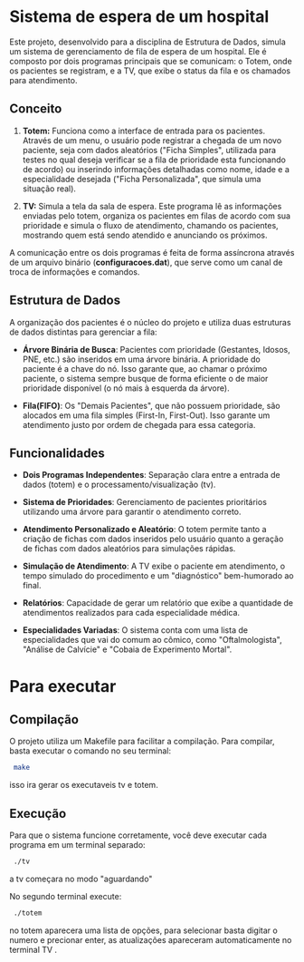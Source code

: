 
# Sistema de espera de um hospital

Este projeto, desenvolvido para a disciplina de Estrutura de Dados, simula um sistema de gerenciamento de fila de espera de um hospital. Ele é composto por dois programas principais que se comunicam: o Totem, onde os pacientes se registram, e a TV, que exibe o status da fila e os chamados para atendimento.


## Conceito 

1. **Totem:** Funciona como a interface de entrada para os pacientes. Através de um menu, o usuário pode registrar a chegada de um novo paciente, seja com dados aleatórios ("Ficha Simples", utilizada para testes no qual deseja verificar se a fila de prioridade esta funcionando de acordo) ou inserindo informações detalhadas como nome, idade e a especialidade desejada ("Ficha Personalizada", que simula uma situação real).

2. **TV:** Simula a tela da sala de espera. Este programa lê as informações enviadas pelo totem, organiza os pacientes em filas de acordo com sua prioridade e simula o fluxo de atendimento, chamando os pacientes, mostrando quem está sendo atendido e anunciando os próximos. 

A comunicação entre os dois programas é feita de forma assíncrona através de um arquivo binário (**configuracoes.dat**), que serve como um canal de troca de informações e comandos. 
## Estrutura de Dados

A organização dos pacientes é o núcleo do projeto e utiliza duas estruturas de dados distintas para gerenciar a fila:

- **Árvore Binária de Busca**: Pacientes com prioridade (Gestantes, Idosos, PNE, etc.) são inseridos em uma árvore binária. A prioridade do paciente é a chave do nó. Isso garante que, ao chamar o próximo paciente, o sistema sempre busque de forma eficiente o de maior prioridade disponível (o nó mais à esquerda da árvore).

- **Fila(FIFO)**: Os "Demais Pacientes", que não possuem prioridade, são alocados em uma fila simples (First-In, First-Out). Isso garante um atendimento justo por ordem de chegada para essa categoria.
## Funcionalidades 

- **Dois Programas Independentes**: Separação clara entre a entrada de dados (totem) e o processamento/visualização (tv).

- **Sistema de Prioridades**: Gerenciamento de pacientes prioritários utilizando uma árvore para garantir o atendimento correto.

- **Atendimento Personalizado e Aleatório**: O totem permite tanto a criação de fichas com dados inseridos pelo usuário quanto a geração de fichas com dados aleatórios para simulações rápidas.

- **Simulação de Atendimento**: A TV exibe o paciente em atendimento, o tempo simulado do procedimento e um "diagnóstico" bem-humorado ao final.

- **Relatórios**: Capacidade de gerar um relatório que exibe a quantidade de atendimentos realizados para cada especialidade médica.

- **Especialidades Variadas**: O sistema conta com uma lista de especialidades que vai do comum ao cômico, como "Oftalmologista", "Análise de Calvície" e "Cobaia de Experimento Mortal".
# Para executar 

## Compilação 

O projeto utiliza um Makefile para facilitar a compilação. Para compilar, basta executar o comando no seu terminal:

 ```bash
  make
```
isso ira gerar os executaveis tv e totem. 

## Execução

Para que o sistema funcione corretamente, você deve executar cada programa em um terminal separado:

 ```bash
  ./tv
```
a tv começara no modo "aguardando"

No segundo terminal execute:  
 ```bash
  ./totem
```
no totem aparecera uma lista de opções, para selecionar basta digitar o numero e precionar enter, as atualizações apareceram automaticamente no terminal TV . 